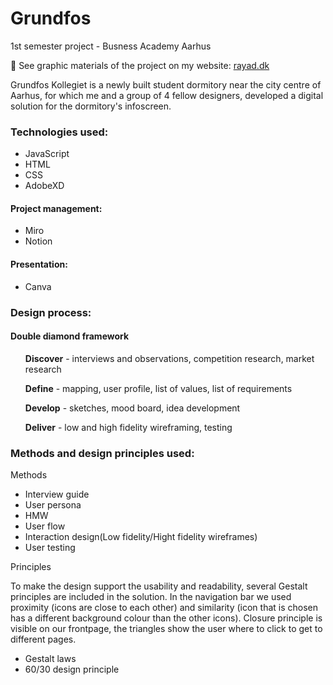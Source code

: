 # Grundfos
1st semester project - Busness Academy Aarhus

🔗 See graphic materials of the project on my website: [rayad.dk](http://rayad.dk/)

Grundfos Kollegiet is a newly built student dormitory near the city centre of Aarhus, for which me and a group of 4 fellow designers, developed a digital solution for the dormitory's infoscreen.

<h3>Technologies used:</h3>
  <ul>
    <li>JavaScript</li>
    <li>HTML</li>
    <li>CSS</li> 
    <li>AdobeXD</li>
  </ul>
  
<h4>Project management:</h4>
 <ul>
    <li>Miro</li> 
    <li>Notion</li>
  </ul>

<h4>Presentation:</h4>
 <ul>
    <li>Canva</li>
 </ul>
 
<h3>Design process:</h3>
<h4>Double diamond framework</h4>
<ul>

**Discover** - interviews and observations, competition research, market research

**Define** - mapping, user profile, list of values, list of requirements

**Develop** - sketches, mood board, idea development

**Deliver** - low and high fidelity wireframing, testing

</ul>

<h3>Methods and design principles used:</h3>

<p>Methods</p>
<ul>
  <li>Interview guide</li>
  <li>User persona</li>
  <li>HMW</li>
  <li>User flow</li>
  <li>Interaction design(Low fidelity/Hight fidelity wireframes)</li>
  <li>User testing</li>
</ul>

<p>Principles</p>
<p>To make the design support the usability and readability, several Gestalt principles are included in the solution. In the navigation bar we used proximity (icons are close to each other) and similarity (icon that is chosen has a different background colour than the other icons). Closure principle is visible on our frontpage, the triangles show the user where to click to get to different pages.</p>

<ul>
  <li>Gestalt laws</li>
  <li>60/30 design principle</li>
</ul>


